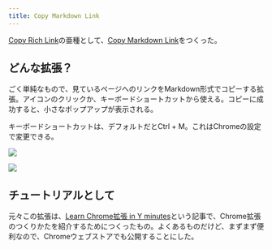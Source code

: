 ```yaml
---
title: Copy Markdown Link
---
```

[Copy Rich Link](https://chrome.google.com/webstore/detail/copy-rich-link/hikiamlgpdcabppakpmemaofmkgknpea)の亜種として、[Copy Markdown Link](https://chrome.google.com/webstore/detail/copy-markdown-link/gkceaaphhbeanfciglgpffnncfpipjpa)をつくった。

どんな拡張？
------

ごく単純なもので、見ているページへのリンクをMarkdown形式でコピーする拡張。アイコンのクリックか、キーボードショートカットから使える。コピーに成功すると、小さなポップアップが表示される。

キーボードショートカットは、デフォルトだとCtrl + M。これはChromeの設定で変更できる。

![](https://lh3.googleusercontent.com/docs/ADP-6oGhCD7pS3FU4iihWJLSyeLKzngC2hcQVTu4OJgMaO7CSz-YgkErIr7mcHdpgxr1pWf0PMTz-_OaPOvn1XVSSyZfuSH7l6OjsvUiVtKkLh0tlKGyEqo2me-VPLbUJbYV9_DhyVmL-DZ4EUSeTJA7W_i5HA7-6rUXwnJGeMkw9q97V1oUig-34WF19L6QZVlh279OY-3EgeqsoZ_wW7qbK632SOWaHvhX-OtNIB1z6qyH3AJvXhwoh2FUj6Ftgb1Llj_t11IG7GiAV1_tStf7qCKx1i_o_tg6r4hJdkepX6Ka8bceMdyt7LOkZpDL4cSayYYjPcDp8gy1veipYH4xxq7-4YBRCEFS7Pr58AXGtF46WiP2Ib9fytvF6rPGCGgt3zdaJyChqjt7QvRHUqQ6TW4huD5XvCBPlaW1n2wrfxMFFa02hir_qJRfYumrr6AZqJveKKZ9YctR2088ZBC-CrMwERrtBGUq10fa87FmHgUNHDbKb-Y0oakPvOUP5OJMNJ-MK8K4yTkTRCaLOYf9U1tuDEWHz-kcMTZVCUnLe6vnZtmgnk5o4p8Yi7Y1rNSc7YkpReuieg7UAhAYmuMSliRWGLYk19Ko9EznNTxfVRjbsTcEj3rKANSbD3ShGZvdU_w2RJqeCd12bN9qF8GQ3Hm58ll-kI2n3oPPxVHp4kxzcE5mcNRciSruHa9Tcs1p2bwtemDYsWrehQtlO8DPonXmQ-aKwyR_29vZ3PvuwWkWBXs-0wIIK-IJG3hfWlDTeR61kI_SnDh9b0ihesfi7AtDvlK0TG_zb1ioOESTHTvQ3G9zVSv-g-Z7HiyBlKoYGD5ILkHoA8prUY2slEQX9G7B839pKdQiovWQhQN3RJDvX4AFqNPZ9hqRIpRRjvV8LwMQE-RJp2buwEaDWk4F7LsdVSs299g7bjhLdVqqyOjQbLmC7V9KguWSwnPo4Tj3pDSvUm3k6FawaD_P5vibCgE7sFJfUPDrZodI6VJObHNxRPh3JbHaX5D8VGvbLFh1i9HdT67RTzw0ImuDPPwGm5nirk-NN_HkqIFr3H66iVy5CgmKslrbvaHB53MRM1NqO03C9W726rXC1byytwsL0JjJGLRFo2RcJLzNLQWmytsWtuvKdoofCgDxsZBeob6WJUT0b0gZUwlNqvfpnkQMr7-oJMTXdIGLLgNlC_-YZp7lhK5nilP8s__q3giEVsutQxfOzJg9dj-zyLxabDOtvUfe8q57nJp23dVSFYdHLaU59qcH)

![](https://lh3.googleusercontent.com/docs/ADP-6oFGaHedaWcKsz4L2asYI0997bb6BSQoQ7sl9noa24Vs2pYn-PIvQEHS-CoPZ1PotZOSj076o66Ogf7f7_ywhMbV6hjdav_k0dV7drOq2_XoVnqVIOiAYWCtmBEbJW-maUfgy-QyiC7LKcHfDll0nbhMQfHGnkUcpCqNlvfVaG2NUm3jFwAhbTUE_uT7mSianBQEUvbi2vp58BOjhH1qxO8Y4pWVYkICbuf9ZyHjmEUYWHJO782uUQrMaaIR2WbWmyCXT3OesuELaQpXZpHlGFP3OuqPHn8yyE1l1DiUoCYX135rarWGw1sLvLSx0pEDaFq-bWLLIK48oRriopicOCOTfHivFLHp4FOJD6Nd0CbFT-bPQ04szUVnfcGdwHsKW12nPzl4LNUZFV4UhoXfJnA_0ktZCVAnsH58lrLw0yohtb0SVeGymgudDgqqI6wveWpBud6nT9tBVclEqamtDguo_Ns420qkJESsWqvNSpph83PjMwgbPbiVVqkJjSTI1y4NQLu9EblcRWA1XUPn44kl8ygTN07g2-dBWw9x2a0ze6e7EwCXfTwZiAMT-fUaf8kP7I9oK9WbyoWdc91ltqjKDqVU8dOElnAeeSIb2Cfs_LpgM4aVEkQ_htloiwQh2VNgavwY3RBRYvCc-hqRAMTHJaiPSMp771YSJM16y6gh8_UHIEc0XlAWmuuoAqwTjyB4oWwq89d2JRB1dZmKH3NHKvOn-MRZyzt7-Ew1TbGkvmaZ_NnYq_eF_GkBpKEsTOu9yiwZVptAo96Vx72XnGJIIxReMnbfJoHuniwcAf6CiFKfoRhlECumaIYm8TYa12Bul12700hhyrQ_GXxBLP8ak3_8DSdJIVzMCneFADc0jOjuBvlXJ9E4CqNbXgtJRvzAXnk2WrrKJ0hzCI9mspb-wQbNb8n61gURP5e3XkkcHsAZllhrk4NkLyB9s6AE9WO9fF-aJeIz8FCwAv8yYzKS3DBUplNcB2Mr_eviJRA0V_FjgkLw0oUpLJfnBAKewECPGBTDcKYVJLAVOTpsiCylZxRnOl0zMTwE32d2_zMNK9ziv3ylmG339FrkFrNnMuzPJIOgnKyCWgTHZ4XA3pqp9LU3P3eSoVi62kbF9Q2jNfO_q1grmCRU26-Q9AkcB4chyP_znzaYNa0JYFeyPnQ6iN-QYAmVol3Jzjb_3TYOSldO34WzGp_YXO87MxG7z1tIDYXS_oXxY7lyGKcMbnCjzP5xGfgjLsYpw2uzcHH4AYA2)

チュートリアルとして
----------

元々この拡張は、[Learn Chrome拡張 in Y minutes](https://r7kamura.com/articles/2022-05-18-learn-chrome-extention-in-y-minutes)という記事で、Chrome拡張のつくりかたを紹介するためにつくったもの。よくあるものだけど、まずまず便利なので、Chromeウェブストアでも公開することにした。
